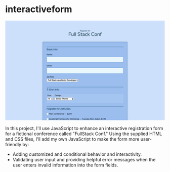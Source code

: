 # interactiveform

![Screenshot of the app being used](readMePreview.png)
 
In this project, I'll use JavaScript to enhance an interactive registration form for a fictional conference called "FullStack Conf." Using the supplied HTML and CSS files, I'll add my own JavaScript to make the form more user-friendly by:

* Adding customized and conditional behavior and interactivity.
* Validating user input and providing helpful error messages when the user enters invalid information into the form fields.